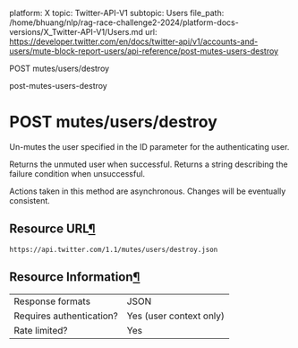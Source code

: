 platform: X
topic: Twitter-API-V1
subtopic: Users
file_path: /home/bhuang/nlp/rag-race-challenge2-2024/platform-docs-versions/X_Twitter-API-V1/Users.md
url: https://developer.twitter.com/en/docs/twitter-api/v1/accounts-and-users/mute-block-report-users/api-reference/post-mutes-users-destroy

POST mutes/users/destroy

post-mutes-users-destroy

# POST mutes/users/destroy

Un-mutes the user specified in the ID parameter for the authenticating user.

Returns the unmuted user when successful. Returns a string describing the failure condition when unsuccessful.

Actions taken in this method are asynchronous. Changes will be eventually consistent.

## Resource URL[¶](#resource-url "Permalink to this headline")

`https://api.twitter.com/1.1/mutes/users/destroy.json`

## Resource Information[¶](#resource-information "Permalink to this headline")

|     |     |
| --- | --- |
| Response formats | JSON |
| Requires authentication? | Yes (user context only) |
| Rate limited? | Yes |